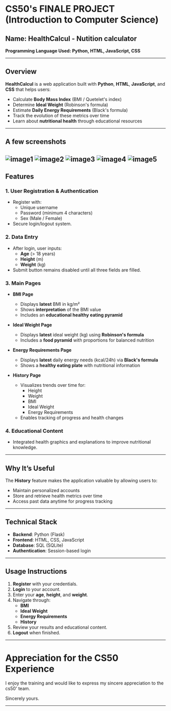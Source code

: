 # CS50's FINALE PROJECT (Introduction to Computer Science)

## Name: HealthCalcul - Nutition calculator

**Programming Language Used: Python, HTML, JavaScript, CSS**

---

## Overview
**HealthCalcul** is a web application built with **Python**, **HTML**, **JavaScript**, and **CSS** that helps users:
- Calculate **Body Mass Index** (BMI / Quetelet's index)
- Determine **Ideal Weight** (Robinson's formula)
- Estimate **Daily Energy Requirements** (Black's formula)
- Track the evolution of these metrics over time
- Learn about **nutritional health** through educational resources

---
## A few screenshots
![image1](/images/Final/Screenshot%201.png)
![image2](/images/Final/Screenshot%202.png)
![image3](/images/Final/Screenshot%203%20(2).png)
![image4](/images/Final/Screenshot%204.png)
![image5](/images/Final/Screenshot%205.png)
---


## **Features**

### 1. **User Registration & Authentication**
- Register with:
  - Unique username
  - Password (minimum 4 characters)
  - Sex (Male / Female)
- Secure login/logout system.

### 2. **Data Entry**
- After login, user inputs:
  - **Age** (> 18 years)
  - **Height** (m)
  - **Weight** (kg)
- Submit button remains disabled until all three fields are filled.

### 3. **Main Pages**
- **BMI Page**
  - Displays **latest** BMI in kg/m²
  - Shows **interpretation** of the BMI value
  - Includes an **educational healthy eating pyramid**
  
- **Ideal Weight Page**
  - Displays **latest** ideal weight (kg) using **Robinson's formula**
  - Includes a **food pyramid** with proportions for balanced nutrition
  
- **Energy Requirements Page**
  - Displays **latest** daily energy needs (kcal/24h) via **Black's formula**
  - Shows a **healthy eating plate** with nutritional information
  
- **History Page**
  - Visualizes trends over time for:
    - Height
    - Weight
    - BMI
    - Ideal Weight
    - Energy Requirements
  - Enables tracking of progress and health changes

### 4. **Educational Content**
- Integrated health graphics and explanations to improve nutritional knowledge.

---

## **Why It’s Useful**
The **History** feature makes the application valuable by allowing users to:
- Maintain personalized accounts
- Store and retrieve health metrics over time
- Access past data anytime for progress tracking

---

## **Technical Stack**
- **Backend**: Python (Flask)
- **Frontend**: HTML, CSS, JavaScript
- **Database**: SQL (SQLite)
- **Authentication**: Session-based login

---

## **Usage Instructions**
1. **Register** with your credentials.
2. **Login** to your account.
3. Enter your **age**, **height**, and **weight**.
4. Navigate through:
   - **BMI**
   - **Ideal Weight**
   - **Energy Requirements**
   - **History**
5. Review your results and educational content.
6. **Logout** when finished.

---

# Appreciation for the CS50 Experience

I enjoy the training and would like to express my sincere appreciation to the cs50' team.

Sincerely yours.

---